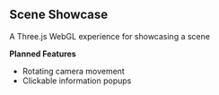 ## Scene Showcase
A Three.js WebGL experience for showcasing a scene

**Planned Features**
- Rotating camera movement
- Clickable information popups